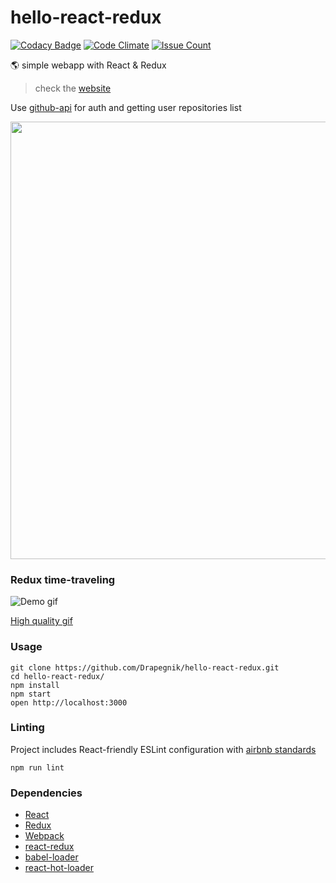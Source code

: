 # hello-react-redux
[![Codacy Badge](https://api.codacy.com/project/badge/Grade/68155558a3974ceeac27ba65322bcc62)](https://www.codacy.com/app/Drapegnik/hello-react-redux?utm_source=github.com&utm_medium=referral&utm_content=Drapegnik/hello-react-redux&utm_campaign=badger)
[![Code Climate](https://codeclimate.com/github/Drapegnik/hello-react-redux/badges/gpa.svg)](https://codeclimate.com/github/Drapegnik/hello-react-redux) [![Issue Count](https://codeclimate.com/github/Drapegnik/hello-react-redux/badges/issue_count.svg)](https://codeclimate.com/github/Drapegnik/hello-react-redux)

:earth_americas: simple webapp with React &amp; Redux

> check the [website](https://drapegnik.github.io/hello-react-redux/)

Use [github-api](https://developer.github.com/v3/) for auth and getting user repositories list

<img src="http://res.cloudinary.com/dzsjwgjii/image/upload/v1486472848/react-redux.png" width=700px/>

### Redux time-traveling
![Demo gif](http://res.cloudinary.com/dzsjwgjii/image/upload/v1486471790/dev-tools.gif)

[High quality gif](http://res.cloudinary.com/dzsjwgjii/image/upload/v1486471892/gif_dev_tool.gif)

### Usage

```
git clone https://github.com/Drapegnik/hello-react-redux.git
cd hello-react-redux/
npm install
npm start
open http://localhost:3000
```

### Linting
Project includes React-friendly ESLint configuration with [airbnb standards](https://github.com/airbnb/javascript)

```
npm run lint
```
### Dependencies

* [React](https://facebook.github.io/react/)
* [Redux](http://redux.js.org/)
* [Webpack](https://webpack.github.io/)
* [react-redux](https://github.com/reactjs/react-redux)
* [babel-loader](https://github.com/babel/babel-loader)
* [react-hot-loader](https://github.com/gaearon/react-hot-loader)
